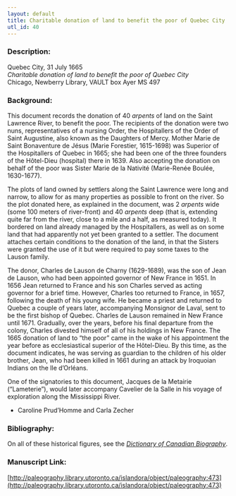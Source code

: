 ```yaml
---
layout: default
title: Charitable donation of land to benefit the poor of Quebec City
utl_id: 40
---
```


### Description:

Quebec City, 31 July 1665<br>
_Charitable donation of land to benefit the poor of Quebec City_<br>
Chicago, Newberry Library, VAULT box Ayer MS 497

### Background:

This document records the donation of 40 _arpents_ of land on the Saint Lawrence River, to benefit the poor. The recipients of the donation were two nuns, representatives of a nursing Order, the Hospitallers of the Order of Saint Augustine, also known as the Daughters of Mercy. Mother Marie de Saint Bonaventure de Jésus (Marie Forestier, 1615-1698) was Superior of the Hospitallers of Quebec in 1665; she had been one of the three founders of the Hôtel-Dieu (hospital) there in 1639. Also accepting the donation on behalf of the poor was Sister Marie de la Nativité (Marie-Renée Boulée, 1630-1677).

The plots of land owned by settlers along the Saint Lawrence were long and narrow, to allow for as many properties as possible to front on the river. So the plot donated here, as explained in the document, was 2 _arpents_ wide (some 100 meters of river-front) and 40 _arpents_ deep (that is, extending quite far from the river, close to a mile and a half, as measured today). It bordered on land already managed by the Hospitallers, as well as on some land that had apparently not yet been granted to a settler. The document attaches certain conditions to the donation of the land, in that the Sisters were granted the use of it but were required to pay some taxes to the Lauson family.

The donor, Charles de Lauson de Charny (1629-1689), was the son of Jean de Lauson, who had been appointed governor of New France in 1651. In 1656 Jean returned to France and his son Charles served as acting governor for a brief time. However, Charles too returned to France, in 1657, following the death of his young wife. He became a priest and returned to Quebec a couple of years later, accompanying Monsignor de Laval, sent to be the first bishop of Quebec. Charles de Lauson remained in New France until 1671. Gradually, over the years, before his final departure from the colony, Charles divested himself of all of his holdings in New France. The 1665 donation of land to “the poor” came in the wake of his appointment the year before as ecclesiastical superior of the Hôtel-Dieu. By this time, as the document indicates, he was serving as guardian to the children of his older brother, Jean, who had been killed in 1661 during an attack by Iroquoian Indians on the Ile d’Orléans.

One of the signatories to this document, Jacques de la Metairie (“Lameterie”), would later accompany Cavelier de la Salle in his voyage of exploration along the Mississippi River.

- Caroline Prud’Homme and Carla Zecher

### Bibliography:

On all of these historical figures, see the <a href="http://www.biographi.ca/en/">_Dictionary of Canadian Biography_</a>.

### Manuscript Link:

[http://paleography.library.utoronto.ca/islandora/object/paleography:473](http://paleography.library.utoronto.ca/islandora/object/paleography:473)

